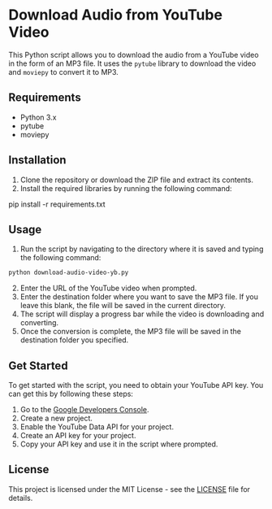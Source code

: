 # Download Audio from YouTube Video

This Python script allows you to download the audio from a YouTube video in the form of an MP3 file. It uses the `pytube` library to download the video and `moviepy` to convert it to MP3.

## Requirements

- Python 3.x
- pytube
- moviepy

## Installation

1. Clone the repository or download the ZIP file and extract its contents.
2. Install the required libraries by running the following command:

pip install -r requirements.txt


## Usage

1. Run the script by navigating to the directory where it is saved and typing the following command:
```bash 
python download-audio-video-yb.py
```

2. Enter the URL of the YouTube video when prompted.
3. Enter the destination folder where you want to save the MP3 file. If you leave this blank, the file will be saved in the current directory.
4. The script will display a progress bar while the video is downloading and converting.
5. Once the conversion is complete, the MP3 file will be saved in the destination folder you specified.

## Get Started

To get started with the script, you need to obtain your YouTube API key. You can get this by following these steps:

1. Go to the [Google Developers Console](https://console.developers.google.com/).
2. Create a new project.
3. Enable the YouTube Data API for your project.
4. Create an API key for your project.
5. Copy your API key and use it in the script where prompted.

## License

This project is licensed under the MIT License - see the [LICENSE](LICENSE) file for details.

